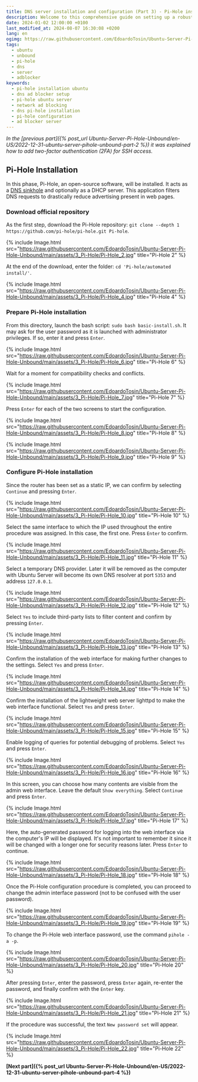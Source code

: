```yaml
---
title: DNS server installation and configuration (Part 3) - Pi-Hole installation (EN)
description: Welcome to this comprehensive guide on setting up a robust and secure DNS server using Ubuntu, Pi-Hole, and Unbound. This setup enhances your privacy and gives you better control over your network traffic.
date: 2024-01-02 12:00:00 +0100
last_modified_at: 2024-08-07 16:30:08 +0200
lang: en
ogimg: https://raw.githubusercontent.com/EdoardoTosin/Ubuntu-Server-Pi-Hole-Unbound/main/assets/3_Pi-Hole/Pi-Hole_7.jpg
tags:
  - ubuntu
  - unbound
  - pi-hole
  - dns
  - server
  - adblocker
keywords:
  - pi-hole installation ubuntu
  - dns ad blocker setup
  - pi-hole ubuntu server
  - network ad blocking
  - dns pi-hole installation
  - pi-hole configuration
  - ad blocker server
---
```


*In the [previous part]({% post_url Ubuntu-Server-Pi-Hole-Unbound/en-US/2022-12-31-ubuntu-server-pihole-unbound-part-2 %}) it was explained how to add two-factor authentication (2FA) for SSH access.*

## Pi-Hole Installation

In this phase, Pi-Hole, an open-source software, will be installed. It acts as a [DNS sinkhole](https://it.wikipedia.org/wiki/DNS_sinkhole) and optionally as a DHCP server. This application filters DNS requests to drastically reduce advertising present in web pages.

### Download official repository

As the first step, download the Pi-Hole repository: `git clone --depth 1 https://github.com/pi-hole/pi-hole.git Pi-hole`.

{% include Image.html src="https://raw.githubusercontent.com/EdoardoTosin/Ubuntu-Server-Pi-Hole-Unbound/main/assets/3_Pi-Hole/Pi-Hole_2.jpg" title="Pi-Hole 2" %}

At the end of the download, enter the folder: `cd 'Pi-hole/automated install/'`.

{% include Image.html src="https://raw.githubusercontent.com/EdoardoTosin/Ubuntu-Server-Pi-Hole-Unbound/main/assets/3_Pi-Hole/Pi-Hole_4.jpg" title="Pi-Hole 4" %}

### Prepare Pi-Hole installation

From this directory, launch the bash script: `sudo bash basic-install.sh`.
It may ask for the user password as it is launched with administrator privileges.
If so, enter it and press `Enter`.

{% include Image.html src="https://raw.githubusercontent.com/EdoardoTosin/Ubuntu-Server-Pi-Hole-Unbound/main/assets/3_Pi-Hole/Pi-Hole_6.jpg" title="Pi-Hole 6" %}

Wait for a moment for compatibility checks and conflicts.

{% include Image.html src="https://raw.githubusercontent.com/EdoardoTosin/Ubuntu-Server-Pi-Hole-Unbound/main/assets/3_Pi-Hole/Pi-Hole_7.jpg" title="Pi-Hole 7" %}

Press `Enter` for each of the two screens to start the configuration.

{% include Image.html src="https://raw.githubusercontent.com/EdoardoTosin/Ubuntu-Server-Pi-Hole-Unbound/main/assets/3_Pi-Hole/Pi-Hole_8.jpg" title="Pi-Hole 8" %}

{% include Image.html src="https://raw.githubusercontent.com/EdoardoTosin/Ubuntu-Server-Pi-Hole-Unbound/main/assets/3_Pi-Hole/Pi-Hole_9.jpg" title="Pi-Hole 9" %}

### Configure Pi-Hole installation

Since the router has been set as a static IP, we can confirm by selecting `Continue` and pressing `Enter`.

{% include Image.html src="https://raw.githubusercontent.com/EdoardoTosin/Ubuntu-Server-Pi-Hole-Unbound/main/assets/3_Pi-Hole/Pi-Hole_10.jpg" title="Pi-Hole 10" %}

Select the same interface to which the IP used throughout the entire procedure was assigned. In this case, the first one. Press `Enter` to confirm.

{% include Image.html src="https://raw.githubusercontent.com/EdoardoTosin/Ubuntu-Server-Pi-Hole-Unbound/main/assets/3_Pi-Hole/Pi-Hole_11.jpg" title="Pi-Hole 11" %}

Select a temporary DNS provider. Later it will be removed as the computer with Ubuntu Server will become its own DNS resolver at port `5353` and address `127.0.0.1`.

{% include Image.html src="https://raw.githubusercontent.com/EdoardoTosin/Ubuntu-Server-Pi-Hole-Unbound/main/assets/3_Pi-Hole/Pi-Hole_12.jpg" title="Pi-Hole 12" %}

Select `Yes` to include third-party lists to filter content and confirm by pressing `Enter`.

{% include Image.html src="https://raw.githubusercontent.com/EdoardoTosin/Ubuntu-Server-Pi-Hole-Unbound/main/assets/3_Pi-Hole/Pi-Hole_13.jpg" title="Pi-Hole 13" %}

Confirm the installation of the web interface for making further changes to the settings. Select `Yes` and press `Enter`.

{% include Image.html src="https://raw.githubusercontent.com/EdoardoTosin/Ubuntu-Server-Pi-Hole-Unbound/main/assets/3_Pi-Hole/Pi-Hole_14.jpg" title="Pi-Hole 14" %}

Confirm the installation of the lightweight web server lighttpd to make the web interface functional. Select `Yes` and press `Enter`.

{% include Image.html src="https://raw.githubusercontent.com/EdoardoTosin/Ubuntu-Server-Pi-Hole-Unbound/main/assets/3_Pi-Hole/Pi-Hole_15.jpg" title="Pi-Hole 15" %}

Enable logging of queries for potential debugging of problems. Select `Yes` and press `Enter`.

{% include Image.html src="https://raw.githubusercontent.com/EdoardoTosin/Ubuntu-Server-Pi-Hole-Unbound/main/assets/3_Pi-Hole/Pi-Hole_16.jpg" title="Pi-Hole 16" %}

In this screen, you can choose how many contents are visible from the admin web interface. Leave the default `Show everything`. Select `Continue` and press `Enter`.

{% include Image.html src="https://raw.githubusercontent.com/EdoardoTosin/Ubuntu-Server-Pi-Hole-Unbound/main/assets/3_Pi-Hole/Pi-Hole_17.jpg" title="Pi-Hole 17" %}

Here, the auto-generated password for logging into the web interface via the computer's IP will be displayed. It's not important to remember it since it will be changed with a longer one for security reasons later. Press `Enter` to continue.

{% include Image.html src="https://raw.githubusercontent.com/EdoardoTosin/Ubuntu-Server-Pi-Hole-Unbound/main/assets/3_Pi-Hole/Pi-Hole_18.jpg" title="Pi-Hole 18" %}

Once the Pi-Hole configuration procedure is completed, you can proceed to change the admin interface password (not to be confused with the user password).

{% include Image.html src="https://raw.githubusercontent.com/EdoardoTosin/Ubuntu-Server-Pi-Hole-Unbound/main/assets/3_Pi-Hole/Pi-Hole_19.jpg" title="Pi-Hole 19" %}

To change the Pi-Hole web interface password, use the command `pihole -a -p`.

{% include Image.html src="https://raw.githubusercontent.com/EdoardoTosin/Ubuntu-Server-Pi-Hole-Unbound/main/assets/3_Pi-Hole/Pi-Hole_20.jpg" title="Pi-Hole 20" %}

After pressing `Enter`, enter the password, press `Enter` again, re-enter the password, and finally confirm with the `Enter` key.

{% include Image.html src="https://raw.githubusercontent.com/EdoardoTosin/Ubuntu-Server-Pi-Hole-Unbound/main/assets/3_Pi-Hole/Pi-Hole_21.jpg" title="Pi-Hole 21" %}

If the procedure was successful, the text `New password set` will appear.

{% include Image.html src="https://raw.githubusercontent.com/EdoardoTosin/Ubuntu-Server-Pi-Hole-Unbound/main/assets/3_Pi-Hole/Pi-Hole_22.jpg" title="Pi-Hole 22" %}

**[Next part]({% post_url Ubuntu-Server-Pi-Hole-Unbound/en-US/2022-12-31-ubuntu-server-pihole-unbound-part-4 %})**

